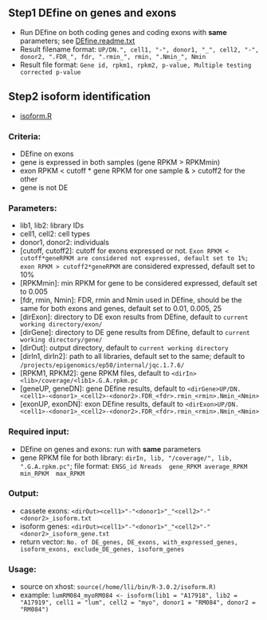## Step1 DEfine on genes and exons       
  * Run DEfine on both coding genes and coding exons with __same__ parameters; see [DEfine.readme.txt](./DEfine.readme.txt)       
  * Result filename format: `UP/DN.", cell1, "-", donor1, "_", cell2, "-", donor2, ".FDR_", fdr, ".rmin_", rmin, ".Nmin_", Nmin`           
  * Result file format: `Gene id, rpkm1, rpkm2, p-value, Multiple testing corrected p-value`           
  
## Step2 isoform identification 
  + [isoform.R](./isoform.R)
### Criteria: 
  + DEfine on exons 
  + gene is expressed in both samples (gene RPKM > RPKMmin)
  + exon RPKM < cutoff * gene RPKM for one sample & > cutoff2 for the other 
  + gene is not DE
### Parameters: 
  + lib1, lib2: library IDs
  + cell1, cell2: cell types
  + donor1, donor2: individuals
  + [cutoff, cutoff2]: cutoff for exons expressed or not. `Exon RPKM < cutoff*geneRPKM are considered not expressed, default set to 1%; exon RPKM > cutoff2*geneRPKM` are considered expressed, default set to 10%
  + [RPKMmin]: min RPKM for gene to be considered expressed, default set to 0.005
  + [fdr, rmin, Nmin]: FDR, rmin and Nmin used in DEfine, should be the same for both exons and genes, default set to 0.01, 0.005, 25
  + [dirExon]: directory to DE exon results from DEfine, default to `current working directory/exon/`
  + [dirGene]: directory to DE gene results from DEfine, default to `current working directory/gene/`
  + [dirOut]: output directory, default to `current working directory`
  + [dirIn1, dirIn2]: path to all libraries, default set to the same; default to `/projects/epigenomics/ep50/internal/jqc.1.7.6/`
  + [RPKM1, RPKM2]: gene RPKM files, default to `<dirIn><lib>/coverage/<lib1>.G.A.rpkm.pc`
  + [geneUP, geneDN]: gene DEfine results, default to `<dirGene>UP/DN.<cell1>-<donor1>_<cell2>-<donor2>.FDR_<fdr>.rmin_<rmin>.Nmin_<Nmin>`
  + [exonUP, exonDN]: exon DEfine results, default to `<dirExon>UP/DN.<cell1>-<donor1>_<cell2>-<donor2>.FDR_<fdr>.rmin_<rmin>.Nmin_<Nmin>`
### Required input: 
  + DEfine on genes and exons: run with __same__ parameters
  + gene RPKM file for both library: `dirIn, lib, "/coverage/", lib, ".G.A.rpkm.pc"`; file format: `ENSG_id Nreads  gene_RPKM average_RPKM  min_RPKM  max_RPKM`
### Output:
  + cassete exons: `<dirOut><cell1>"-"<donor1>"_"<cell2>"-"<donor2>_isoform.txt`
  + isoform genes: `<dirOut><cell1>"-"<donor1>"_"<cell2>"-"<donor2>_isoform_gene.txt`
  + return vector: `No. of DE_genes, DE_exons, with_expressed_genes, isoform_exons, exclude_DE_genes, isoform_genes` 
### Usage: 
  + source on xhost: `source(/home/lli/bin/R-3.0.2/isoform.R)`          
  + example: `lumRM084_myoRM084 <- isoform(lib1 = "A17918", lib2 = "A17919", cell1 = "lum", cell2 = "myo", donor1 = "RM084", donor2 = "RM084")`      

  
  
